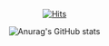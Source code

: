 

  <div align=center>
	
  [![Hits](https://hits.seeyoufarm.com/api/count/incr/badge.svg?url=https%3A%2F%2Fgithub.com%2Fzzsza)](https://hits.seeyoufarm.com) 
	
  </div>

  <div align=center>
	
  ![Anurag's GitHub stats](https://github-readme-stats.vercel.app/api?username=anuraghazra&show_icons=true&theme=radical)
	
  </div>



